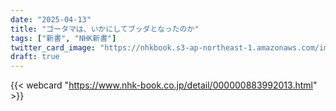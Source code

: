 ```yaml
---
date: "2025-04-13"
title: "ゴータマは、いかにしてブッダとなったのか"
tags: ["新書", "NHK新書"]
twitter_card_image: "https://nhkbook.s3-ap-northeast-1.amazonaws.com/image/goods/000000883992013/000000883992013_01_234.jpg"
draft: true
---
```


{{< webcard "https://www.nhk-book.co.jp/detail/000000883992013.html" >}}
